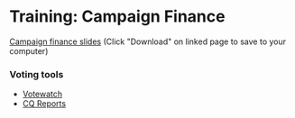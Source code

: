 # Training: Campaign Finance

[Campaign finance slides](camp-fin-slides.pptx) (Click "Download" on linked page to save to your computer)

### Voting tools

* [Votewatch](http://media.cq.com/votewatch/)
* [CQ Reports](https://plus.cq.com/reports)